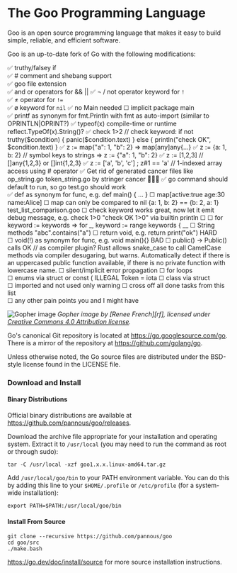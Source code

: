 # The Goo Programming Language

Goo is an open source programming language that makes it easy to build simple, reliable, and efficient software.

Goo is an up-to-date fork of Go with the following modifications:
<!--
just like most ugliness in the world appears when you add a five to json(5) 
so does adding a little o to Go[o] make everything a little more beautiful
-->
✅ truthy/falsey if  
✅ # comment and shebang support  
✅ goo file extension  
✅ and or operators for && ||
✅ ¬ / not operator keyword for `!`  
✅ ≠ operator for `!=`  
✅ ø keyword for `nil`
✅ no Main needed ☐  implicit package main  
✅ printf as synonym for fmt.Println  with fmt as auto-import (similar to OPRINTLN|OPRINT?)
✅ typeof(x)  compile-time or runtime reflect.TypeOf(x).String()?
✅ check 1>2 // check keyword: if not truthy($condition) { panic($condition.text) } else { println("check OK", $condition.text) }
✅ z := map{"a": 1, "b": 2}  => map[any]any{…}
✅ z := {a: 1, b: 2}  // symbol keys to strings => z := {"a": 1, "b": 2}
✅ z := [1,2,3]  // []any{1,2,3} or []int{1,2,3}
✅ z := ['a', 'b', 'c'] ; z#1 == 'a'  // 1-indexed array access using # operator
✅ Get rid of generated cancer files like op_string.go  token_string.go by stringer cancer 🤮🦀🤮
✅ go command should default to run, so go test.go should work  
✅ def as synonym for func, e.g. def main() { ... }
☐ map[active:true age:30 name:Alice] 
☐ map can only be compared to nil {a: 1, b: 2} == {b: 2, a: 1}
test_list_comparison.goo
☐ check keyword works great, now let it emit debug message, e.g.  check 1>0  "check OK 1>0" via builtin println
☐ 
☐ for keyword := keywords  => for _, keyword := range keywords { __
☐ String methods "abc".contains("a")
☐ return void, e.g. return print("ok") HARD  
☐ void(!) as synonym for func, e.g. void main(){} BAD
☐ public() -> Public() calls OK // as compiler plugin?
    Rust allows snake_case to call CamelCase methods via compiler desugaring, but warns.
    Automatically detect if there is an uppercased public function available, if there is no private function with lowercase name.
☐ silent/implicit error propagation
☐ for loops    
☐ enums via struct or const ( ILLEGAL Token = iota
☐ class via struct  
☐ imported and not used only warning 
☐ cross off all done tasks from this list  
☐ any other pain points you and I might have   


![Gopher image](https://golang.org/doc/gopher/fiveyears.jpg)
*Gopher image by [Renee French][rf], licensed under [Creative Commons 4.0 Attribution license][cc4-by].*

Go's canonical Git repository is located at https://go.googlesource.com/go.
There is a mirror of the repository at https://github.com/golang/go.

Unless otherwise noted, the Go source files are distributed under the
BSD-style license found in the LICENSE file.

### Download and Install

#### Binary Distributions

Official binary distributions are available at https://github.com/pannous/goo/releases.

Download the archive file appropriate for your installation and operating system. Extract it to `/usr/local` (you may need to run the command as root or through sudo):

```
tar -C /usr/local -xzf goo1.x.x.linux-amd64.tar.gz
```

Add `/usr/local/goo/bin` to your PATH environment variable. You can do this by adding this line to your `$HOME/.profile` or `/etc/profile` (for a system-wide installation):

```
export PATH=$PATH:/usr/local/goo/bin
```

#### Install From Source

```
git clone --recursive https://github.com/pannous/goo
cd goo/src
./make.bash
```

https://go.dev/doc/install/source for more source installation instructions.

[cc4-by]: https://creativecommons.org/licenses/by/4.0/
